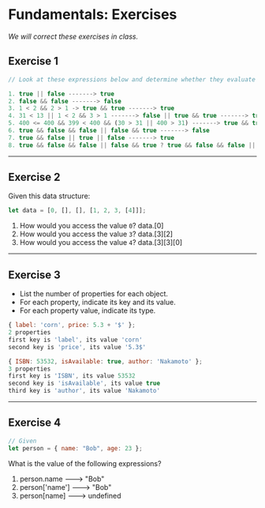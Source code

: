# Fundamentals: Exercises

_We will correct these exercises in class._

## Exercise 1

```js
// Look at these expressions below and determine whether they evaluate to true or false

1. true || false -------> true
2. false && false -------> false
3. 1 < 2 && 2 > 1 -> true && true -------> true
4. 31 < 13 || 1 < 2 && 3 > 1 -------> false || true && true -------> true
5. 400 <= 400 && 399 < 400 && (30 > 31 || 400 > 31) -------> true && true && (false || true) -------> true
6. true && false && false || false && true -------> false
7. true && false || true || false -------> true
8. true && false && false || false && true ? true && false && false || false && true : 1 < 2 && 2 > 1 -------> This question looks weird ! what is '?' and ':' ?
```

---

## Exercise 2

Given this data structure:

```js
let data = [0, [], [], [1, 2, 3, [4]]];
```

1. How would you access the value `0`? data.[0]
2. How would you access the value `3`? data.[3][2]
3. How would you access the value `4`? data.[3][3][0]

---

## Exercise 3

- List the number of properties for each object.
- For each property, indicate its key and its value.
- For each property value, indicate its type.

```js
{ label: 'corn', price: 5.3 + '$' };
2 properties
first key is 'label', its value 'corn'
second key is 'price', its value '5.3$'

{ ISBN: 53532, isAvailable: true, author: 'Nakamoto' };
3 properties
first key is 'ISBN', its value 53532
second key is 'isAvailable', its value true
third key is 'author', its value 'Nakamoto'
```

---

## Exercise 4

```js
// Given
let person = { name: "Bob", age: 23 };
```

What is the value of the following expressions?

1. person.name ---> "Bob"
2. person['name'] ---> "Bob"
3. person[name] ---> undefined
